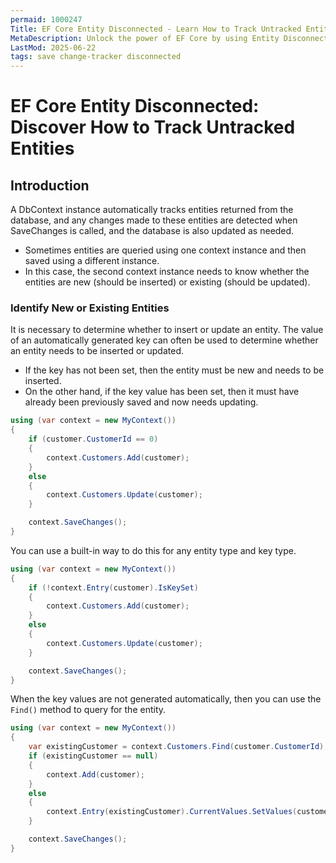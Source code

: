 ```yaml
---
permaid: 1000247
Title: EF Core Entity Disconnected - Learn How to Track Untracked Entities
MetaDescription: Unlock the power of EF Core by using Entity Disconnected to improve performance and track entities back in the change tracker. Learn what is considered a disconnected entity and how to track it back.
LastMod: 2025-06-22
tags: save change-tracker disconnected
---
```


# EF Core Entity Disconnected: Discover How to Track Untracked Entities

## Introduction

A DbContext instance automatically tracks entities returned from the database, and any changes made to these entities are detected when SaveChanges is called, and the database is also updated as needed.

 - Sometimes entities are queried using one context instance and then saved using a different instance. 
 - In this case, the second context instance needs to know whether the entities are new (should be inserted) or existing (should be updated).

### Identify New or Existing Entities

It is necessary to determine whether to insert or update an entity. The value of an automatically generated key can often be used to determine whether an entity needs to be inserted or updated.

 - If the key has not been set, then the entity must be new and needs to be inserted.
 - On the other hand, if the key value has been set, then it must have already been previously saved and now needs updating. 


```csharp
using (var context = new MyContext())
{
    if (customer.CustomerId == 0)
    {
        context.Customers.Add(customer);
    }
    else
    {
        context.Customers.Update(customer);
    }

    context.SaveChanges();
}
```

You can use a built-in way to do this for any entity type and key type.


```csharp
using (var context = new MyContext())
{
    if (!context.Entry(customer).IsKeySet)
    {
        context.Customers.Add(customer);
    }
    else
    {
        context.Customers.Update(customer);
    }

    context.SaveChanges();
}
```

When the key values are not generated automatically, then you can use the `Find()` method to query for the entity.


```csharp
using (var context = new MyContext())
{
    var existingCustomer = context.Customers.Find(customer.CustomerId);
    if (existingCustomer == null)
    {
        context.Add(customer);
    }
    else
    {
        context.Entry(existingCustomer).CurrentValues.SetValues(customer);
    }

    context.SaveChanges();
}
```
